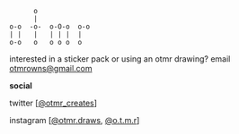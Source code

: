 ```
      o            
      |            
o-o  -o-  o-O-o  o-o 
| |   |   | | |  |   
o-o   o   o o o  o 
```

interested in a sticker pack or using an otmr drawing? email otmrowns@gmail.com

**social**

twitter [[@otmr_creates](https://twitter.com/otmr_creates)]

instagram [[@otmr.draws](https://www.instagram.com/otmr.draws), [@o.t.m.r](https://www.instagram.com/o.t.m.r)]



